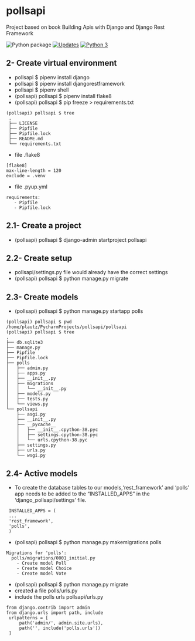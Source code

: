 # pollsapi
Project based on book Building Apis with Django and Django Rest Framework

![Python package](https://github.com/jlplautz/pollsapi/workflows/Python%20package/badge.svg)
[![Updates](https://pyup.io/repos/github/jlplautz/pollsapi/shield.svg)](https://pyup.io/repos/github/jlplautz/pollsapi/)
[![Python 3](https://pyup.io/repos/github/jlplautz/pollsapi/python-3-shield.svg)](https://pyup.io/repos/github/jlplautz/pollsapi/)

## 2- Create virtual environment
   - pollsapi $ pipenv install django
   - pollsapi $ pipenv install djangorestframework
   - pollsapi $ pipenv shell
   - (pollsapi) pollsapi $ pipenv install flake8
   - (pollsapi) pollsapi $ pip freeze > requirements.txt
   ```
   (pollsapi) pollsapi $ tree
    .
    ├── LICENSE
    ├── Pipfile
    ├── Pipfile.lock
    ├── README.md
    └── requirements.txt
   ```
   - file .flake8
   ```
   [flake8]
   max-line-length = 120
   exclude = .venv
   ```
   - file .pyup.yml
   ```
   requirements:
      - Pipfile
      - Pipfile.lock
   ```   

## 2.1- Create a project
   - (pollsapi) pollsapi $ django-admin startproject pollsapi

## 2.2- Create setup
   - pollsapi/settings.py file would already have the correct settings
   - (pollsapi) pollsapi $ python manage.py migrate
   
## 2.3- Create models

   - (pollsapi) pollsapi $ python manage.py startapp polls
   ```
   (pollsapi) pollsapi $ pwd
   /home/plautz/PycharmProjects/pollsapi/pollsapi
   (pollsapi) pollsapi $ tree
   .
   ├── db.sqlite3
   ├── manage.py
   ├── Pipfile
   ├── Pipfile.lock
   ├── polls
   │   ├── admin.py
   │   ├── apps.py
   │   ├── __init__.py
   │   ├── migrations
   │   │   └── __init__.py
   │   ├── models.py
   │   ├── tests.py
   │   └── views.py
   └── pollsapi
       ├── asgi.py
       ├── __init__.py
       ├── __pycache__
       │   ├── __init__.cpython-38.pyc
       │   ├── settings.cpython-38.pyc
       │   └── urls.cpython-38.pyc
       ├── settings.py
       ├── urls.py
       └── wsgi.py
   ```

## 2.4- Active models

   - To create the database tables to our models,‘rest_framework’ and ‘polls’ app needs to be added 
     to the “INSTALLED_APPS” in the ‘django_pollsapi/settings’ file.
   ```
    INSTALLED_APPS = (
    ...
    'rest_framework',
    'polls',
    )
   ```
   - (pollsapi) pollsapi $ python manage.py makemigrations polls
   ```
   Migrations for 'polls':
     polls/migrations/0001_initial.py
       - Create model Poll
       - Create model Choice
       - Create model Vote
   ```
   - (pollsapi) pollsapi $ python manage.py migrate
   - created a file polls/urls.py 
   - include the polls urls pollsapi/urls.py
   ```
   from django.contrib import admin
   from django.urls import path, include
    urlpatterns = [
        path('admin/', admin.site.urls),
        path('', include('polls.urls'))
    ]
   ```
